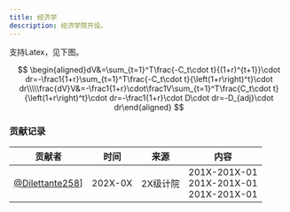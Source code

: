 ```yaml
---
title: 经济学
description: 经济学院开设。
---
```


支持Latex，见下图。

$$
\begin{aligned}dV&=\sum_{t=1}^T\frac{-C_t\cdot t}{(1+r)^{t+1}}\cdot dr=-\frac1{1+r}\sum_{t=1}^T\frac{-C_t\cdot t}{\left(1+r\right)^t}\cdot dr\\\\\frac{dV}V&=-\frac1{1+r}\cdot\frac1V\sum_{t=1}^T\frac{C_t\cdot t}{\left(1+r\right)^t}\cdot dr=-\frac1{1+r}\cdot D\cdot dr=-D_{adj}\cdot dr\end{aligned}
$$


### 贡献记录

| 贡献者 | 时间 | 来源 | 内容 |
|-------------------|:--------:|:--------:|:----------:|
|   [@Dilettante258](https://github.com/Dilettante258)]    |  202X-0X  | 2X级计院 | 201X-201X-01</br>201X-201X-01</br> 201X-201X-01|